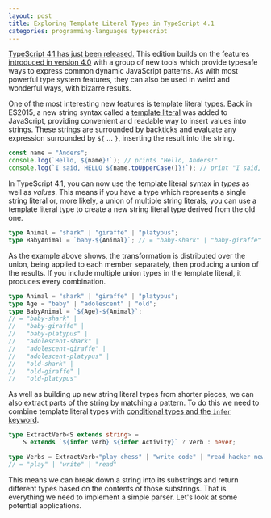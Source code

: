 ```yaml
---
layout: post
title: Exploring Template Literal Types in TypeScript 4.1
categories: programming-languages typescript
---
```


[TypeScript 4.1 has just been released.](https://devblogs.microsoft.com/typescript/announcing-typescript-4-1-beta/) This edition builds on the features [introduced in version 4.0](https://devblogs.microsoft.com/typescript/announcing-typescript-4-1-beta/) with a group of new tools which provide typesafe ways to express common dynamic JavaScript patterns. As with most powerful type system features, they can also be used in weird and wonderful ways, with bizarre results.

One of the most interesting new features is template literal types. Back in ES2015, a new string syntax called a [template literal](https://developer.mozilla.org/en-US/docs/Web/JavaScript/Reference/Template_literals) was added to JavaScript, providing convenient and readable way to insert values into strings. These strings are surrounded by backticks and evaluate any expression surrounded by `${` ... `}`, inserting the result into the string.

```ts
const name = "Anders";
console.log(`Hello, ${name}!`); // prints "Hello, Anders!"
console.log(`I said, HELLO ${name.toUpperCase()}!`); // print "I said, HELLO ANDERS!"
```

In TypeScript 4.1, you can now use the template literal syntax in *types* as well as *values*. This means if you have a type which represents a single string literal or, more likely, a union of multiple string literals, you can use a template literal type to create a new string literal type derived from the old one.

```ts
type Animal = "shark" | "giraffe" | "platypus";
type BabyAnimal = `baby-${Animal}`; // = "baby-shark" | "baby-giraffe" | "baby-platypus"
```

As the example above shows, the transformation is distributed over the union, being applied to each member separately, then producing a union of the results. If you include multiple union types in the template literal, it produces every combination.

```ts
type Animal = "shark" | "giraffe" | "platypus";
type Age = "baby" | "adolescent" | "old";
type BabyAnimal = `${Age}-${Animal}`;
// = "baby-shark" |
//   "baby-giraffe" |
//   "baby-platypus" |
//   "adolescent-shark" |
//   "adolescent-giraffe" |
//   "adolescent-platypus" |
//   "old-shark" |
//   "old-giraffe" |
//   "old-platypus"
```

As well as building up new string literal types from shorter pieces, we can also extract parts of the string by matching a pattern. To do this we need to combine template literal types with [conditional types and the `infer` keyword](https://www.typescriptlang.org/docs/handbook/advanced-types.html#type-inference-in-conditional-types).

```ts
type ExtractVerb<S extends string> =
    S extends `${infer Verb} ${infer Activity}` ? Verb : never;

type Verbs = ExtractVerb<"play chess" | "write code" | "read hacker news">
// = "play" | "write" | "read"
```

This means we can break down a string into its substrings and return different types based on the contents of those substrings. That is everything we need to implement a simple parser. Let's look at some potential applications.

